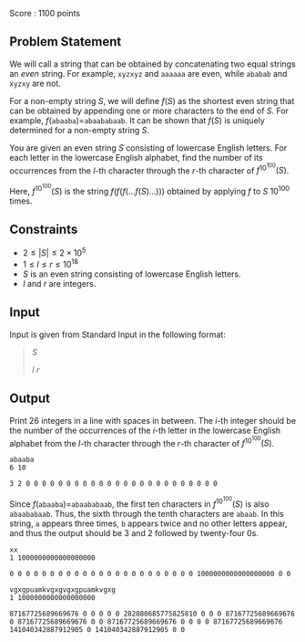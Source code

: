 Score : $1100$ points

## Problem Statement

We will call a string that can be obtained by concatenating two equal strings an *even* string.
For example, `xyzxyz` and `aaaaaa` are even, while `ababab` and `xyzxy` are not.

For a non-empty string $S$, we will define $f(S)$ as the shortest even string that can be obtained by appending one or more characters to the end of $S$.
For example, $f($`abaaba`$)=$`abaababaab`.
It can be shown that $f(S)$ is uniquely determined for a non-empty string $S$.

You are given an even string $S$ consisting of lowercase English letters.
For each letter in the lowercase English alphabet, find the number of its occurrences from the $l$-th character through the $r$-th character of $f^{10^{100}} (S)$.

Here, $f^{10^{100}} (S)$ is the string $f(f(f( ... f(S) ... )))$ obtained by applying $f$ to $S$ $10^{100}$ times.

## Constraints

- $2 \leq |S| \leq 2\times 10^5$
- $1 \leq l \leq r \leq 10^{18}$
- $S$ is an even string consisting of lowercase English letters.
- $l$ and $r$ are integers.

## Input

Input is given from Standard Input in the following format:

> $S$
> 
> $l$ $r$

## Output

Print $26$ integers in a line with spaces in between.
The $i$-th integer should be the number of the occurrences of the $i$-th letter in the lowercase English alphabet from the $l$-th character through the $r$-th character of $f^{10^{100}} (S)$.

```input1
abaaba
6 10
```

```output1
3 2 0 0 0 0 0 0 0 0 0 0 0 0 0 0 0 0 0 0 0 0 0 0 0 0
```

Since $f($`abaaba`$)=$`abaababaab`, the first ten characters in $f^{10^{100}}(S)$ is also `abaababaab`. Thus, the sixth through the tenth characters are `abaab`. In this string, `a` appears three times, `b` appears twice and no other letters appear, and thus the output should be $3$ and $2$ followed by twenty-four $0$s.

```input2
xx
1 1000000000000000000
```

```output2
0 0 0 0 0 0 0 0 0 0 0 0 0 0 0 0 0 0 0 0 0 0 0 1000000000000000000 0 0
```

```input3
vgxgpuamkvgxgvgxgpuamkvgxg
1 1000000000000000000
```

```output3
87167725689669676 0 0 0 0 0 282080685775825810 0 0 0 87167725689669676 0 87167725689669676 0 0 87167725689669676 0 0 0 0 87167725689669676 141040342887912905 0 141040342887912905 0 0
```